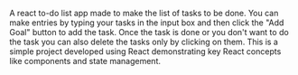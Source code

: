 A react to-do list app made to make the list of tasks to be done. 
You can make entries by typing your tasks in the input box and then click the "Add Goal" button to add the task.
Once the task is done or you don't want to do the task you can also delete the tasks only by clicking on them.
This is a simple project developed using React demonstrating key React concepts like components and state management.
